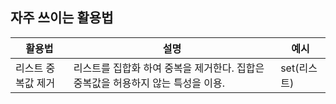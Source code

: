 ## 자주 쓰이는 활용법

|활용법|설명|예시|
|---|---|---|
|리스트 중복값 제거|리스트를 집합화 하여 중복을 제거한다. 집합은 중복값을 허용하지 않는 특성을 이용.|set(리스트)|